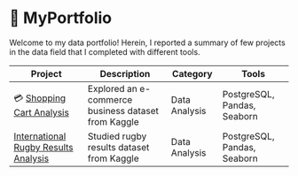 # 💼 MyPortfolio

Welcome to my data portfolio! Herein, I reported a summary of few projects in the data field that I completed with different tools.


| Project | Description | Category | Tools |
|---|---|---|---|
| 💳 [Shopping Cart Analysis](https://github.com/wlafargue/Project-Shopping_Cart_Analysis/blob/main/Shopping_Cart.ipynb) | Explored an e-commerce business dataset from Kaggle |  Data Analysis | PostgreSQL, Pandas, Seaborn |
| [International Rugby Results Analysis](https://github.com/wlafargue/Project-International_Rugby_Results/blob/main/International_Rugby_Results.ipynb) | Studied rugby results dataset from Kaggle | Data Analysis | PostgreSQL, Pandas, Seaborn |

